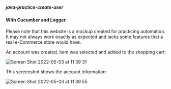 ##### java-practice-create-user
#### With Cucumber and Logger
Please note that this website is a mockup created for practicing automation. It may not always work exactly as expected and lacks some features that a real e-Commerce store would have.

An account was created, item was selected and added to the shopping cart:

![Screen Shot 2022-05-03 at 11 39 31](https://user-images.githubusercontent.com/66965539/166715703-feec7f22-3824-4f83-8018-3f4a6d47b963.png)

This screenshot shows the account information:

![Screen Shot 2022-05-03 at 11 39 55](https://user-images.githubusercontent.com/66965539/166715732-5e8b6fda-3512-4f2a-a0ee-97bdc5b554b8.png)
